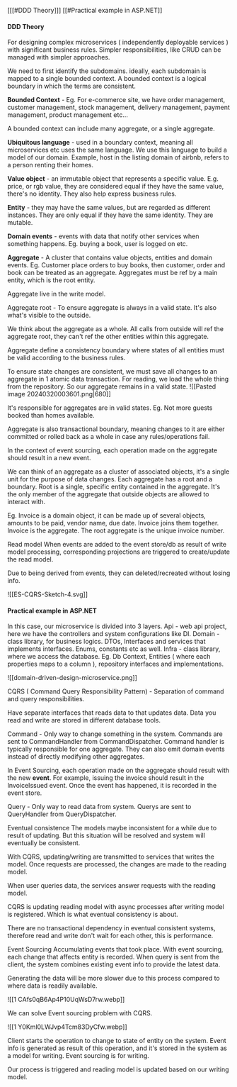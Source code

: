 
[[[#DDD Theory]]]
[[#Practical example in ASP.NET]]


#### DDD Theory

For designing complex microservices ( independently deployable services ) with significant business rules. Simpler responsibilities, like CRUD can be managed with simpler approaches.

We need to first identify the subdomains. ideally, each subdomain is mapped to a single bounded context. A bounded context is a logical boundary in which the terms are consistent.

**Bounded Context** - Eg. For e-commerce site, we have order management, customer management, stock management, delivery management, payment management, product management etc...

A bounded context can include many aggregate, or a single aggregate.

**Ubiquitous language** - used in a boundary context, meaning all microservices etc uses the same language. We use this language to build a model of our domain. Example, host in the listing domain of airbnb, refers to a person renting their homes.

**Value object** - an immutable object that represents a specific value. E.g. price, or rgb value, they are considered equal if they have the same value, there's no identity. They also help express business rules.

**Entity** - they may have the same values, but are regarded as different instances. They are only equal if they have the same identity. They are mutable.

**Domain events** - events with data that notify other services when something happens. Eg. buying a book, user is logged on etc.

**Aggregate** - A cluster that contains value objects, entities and domain events. Eg. Customer place orders to buy books, then customer, order and book can be treated as an aggregate. Aggregates must be ref by a main entity, which is the root entity.

Aggregate live in the write model.




Aggregate root - To ensure aggregate is always in a valid state. It's also what's visible to the outside. 


We think about the aggregate as a whole. All calls from outside will ref the aggregate root, they can't ref the other entities within this aggregate.

Aggregate define a consistency boundary where states of all entities must be valid according to the business rules.

To ensure state changes are consistent, we must save all changes to an aggregate in 1 atomic data transaction. For reading, we load the whole thing from the repository. So our aggregate remains in a valid state.
![[Pasted image 20240320003601.png|680]]

It's responsible for aggregates are in valid states. Eg. Not more guests booked than homes available.

Aggregate is also transactional boundary, meaning changes to it are either committed or rolled back as a whole in case any rules/operations fail.

In the context of event sourcing, each operation made on the aggregate should result in a new event.

We can think of an aggregate as a cluster of associated objects, it's a single unit for the purpose of data changes. Each aggregate has a root and a boundary. Root is a single, specific entity contained in the aggregate. It's the only member of the aggregate that outside objects are allowed to interact with.

Eg. Invoice is a domain object, it can be made up of several objects, amounts to be paid, vendor name, due date. Invoice joins them together. Invoice is the aggregate. The root aggregate is the unique invoice number.



Read model
When events are added to the event store/db as result of write model processing, corresponding projections are triggered to create/update the read model. 

Due to being derived from events, they can deleted/recreated without losing info. 


![[ES-CQRS-Sketch-4.svg]]











#### Practical example in ASP.NET
In this case, our microservice is divided into 3 layers.
Api - web api project, here we have the controllers and system configurations like DI.
Domain - class library, for business logics. DTOs, Interfaces and services that implements interfaces. Enums, constants etc as well.
Infra - class library, where we access the database. Eg. Db Context, Entities ( where each properties maps to a column ), repository interfaces and implementations.

![[domain-driven-design-microservice.png]]







CQRS ( Command Query Responsibility Pattern) -
Separation of command and query responsibilities.

Have separate interfaces that reads data to that updates data.
Data you read and write are stored in different database tools.

Command - Only way to change something in the system. Commands are sent to CommandHandler from CommandDispatcher. Command handler is typically responsible for one aggregate. They can also emit domain events instead of directly modifying other aggregates.

In Event Sourcing, each operation made on the aggregate should result with the new **event**. For example, issuing the invoice should result in the InvoiceIssued event. Once the event has happened, it is recorded in the event store.


Query - Only way to read data from system. Querys are sent to QueryHandler from QueryDispatcher.


Eventual consistence
The models maybe inconsistent for a while due to result of updating. But this situation will be resolved and system will eventually be consistent.

With CQRS, updating/writing are transmitted to services that writes the model. Once requests are processed, the changes are made to the reading model.

When user queries data, the services answer requests with the reading model.

CQRS is updating reading model with async processes after writing model is registered. Which is what eventual consistency is about.

There are no transactional dependency in eventual consistent systems, therefore read and write don't wait for each other, this is performance.






Event Sourcing
Accumulating events that took place.
With event sourcing, each change that affects entity is recorded.
When query is sent from the client, the system combines existing event info to provide the latest data.

Generating the data will be more slower due to this process compared to where data is readily available.

![[1 CAfs0qB6Ap4P10UqWsD7rw.webp]]


We can solve Event sourcing problem with CQRS.

![[1 Y0Kml0LWJvp4Tcm83DyCfw.webp]]

Client starts the operation to change to state of entity on the system. Event info is generated as result of this operation, and it's stored in the system as a model for writing. Event sourcing is for writing.

Our process is triggered and reading model is updated based on our writing model.


